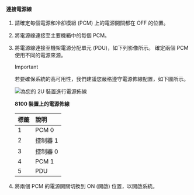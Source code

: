<!--author=alkohli last changed: 9/16/15-->

#### <a name="to-cable-for-power"></a>連接電源線
1. 請確定每個電源和冷卻模組 (PCM) 上的電源開關都在 OFF 的位置。
2. 將電源線連接至主要機箱中的每個 PCM。
3. 將電源線連接至機架電源分配單元 (PDU)，如下列影像所示。 確定兩個 PCM 使用不同的電源來源。
   
   > [!IMPORTANT]
   > 若要確保系統的高可用性，我們建議您嚴格遵守電源佈線配置，如下圖所示。 
   > 
   > 
   
    ![為您的 2U 裝置進行電源佈線](./media/storsimple-cable-8100-for-power/HCSCableYour2UDeviceforPower.png)
   
    **8100 裝置上的電源佈線**
   
   | 標籤 | 說明 |
   |:--- |:--- |
   | 1 |PCM 0 |
   | 2 |控制器 1 |
   | 3 |控制器 0 |
   | 4 |PCM 1 |
   | 5 |PDU |
4. 將兩個 PCM 的電源開關切換到 ON (開啟) 位置，以開啟系統。

